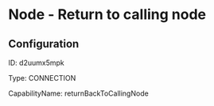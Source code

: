 # Node - Return to calling node
## Configuration
ID:  d2uumx5mpk

Type: CONNECTION 

CapabilityName: returnBackToCallingNode






